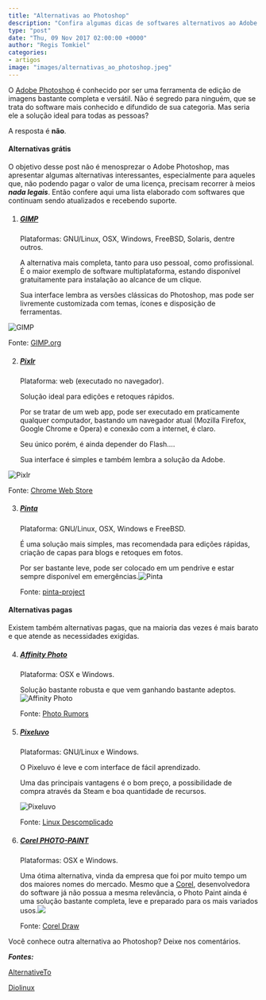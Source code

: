 ```yaml
---
title: "Alternativas ao Photoshop"
description: "Confira algumas dicas de softwares alternativos ao Adobe Photoshop"
type: "post"
date: "Thu, 09 Nov 2017 02:00:00 +0000"
author: "Regis Tomkiel"
categories: 
- artigos
image: "images/alternativas_ao_photoshop.jpeg"
---
```


O [Adobe Photoshop](#) é conhecido por ser uma ferramenta de edição de imagens bastante completa e versátil. Não é segredo para ninguém, que se trata do software mais conhecido e difundido de sua categoria. Mas seria ele a solução ideal para todas as pessoas?  

A resposta é **não**.


#### Alternativas grátis


O objetivo desse post não é menosprezar o Adobe Photoshop, mas apresentar algumas alternativas interessantes, especialmente para aqueles que, não podendo pagar o valor de uma licença, precisam recorrer à meios ***nada legais***. Então confere aqui uma lista elaborado com softwares que continuam sendo atualizados e recebendo suporte.

1. ##### [GIMP](https://gimp.org "GIMP") 

	Plataformas: GNU/Linux, OSX, Windows, FreeBSD, Solaris, dentre outros.  

	A alternativa mais completa, tanto para uso pessoal, como profissional. É o maior exemplo de software multiplataforma, estando disponível gratuitamente para instalação ao alcance de um clique.  

	Sua interface lembra as versões clássicas do Photoshop, mas pode ser livremente customizada com temas, ícones e disposição de ferramentas.


![GIMP](https://sempreupdate.com.br/wp-content/uploads/2021/09/gimp_25anos04.jpg)  

Fonte: [GIMP.org](https://gimp.org)


2. ##### [Pixlr](https://pixlr.com)

	Plataforma: web (executado no navegador).  

	Solução ideal para edições e retoques rápidos.  

	Por se tratar de um web app, pode ser executado em praticamente qualquer computador, bastando um navegador atual (Mozilla Firefox, Google Chrome e Opera) e conexão com a internet, é claro.  

	Seu único porém, é ainda depender do Flash….  

	Sua interface é simples e também lembra a solução da Adobe.


![Pixlr](https://lh3.googleusercontent.com/G8h4B-geqNR59KBQqbENITRsOEx2SHxAHSNUQEnTiwa0JoL8VKUbuSrxSROvKJe2kaGvAdcwbw=w640-h400-e365)  

Fonte: [Chrome Web Store](https://chrome.google.com/webstore/detail/pixlr-editor/icmaknaampgiegkcjlimdiidlhopknpk "Pixlr Editor")


3. ##### [Pinta](https://pinta-project.com/pintaproject/pinta/)

	Plataforma: GNU/Linux, OSX, Windows e FreeBSD.  

	É uma solução mais simples, mas recomendada para edições rápidas, criação de capas para blogs e retoques em fotos.  

	Por ser bastante leve, pode ser colocado em um pendrive e estar sempre disponível em emergências.![Pinta](https://i.imgur.com/CSlz4Y6l.jpg)  

	Fonte: [pinta-project](https://pinta-project.com/pintaproject/pinta/)


#### Alternativas pagas


Existem também alternativas pagas, que na maioria das vezes é mais barato e que atende as necessidades exigidas.


4. ##### [Affinity Photo](https://affinity.serif.com/pt-br/photo/)

	Plataforma: OSX e Windows.  

	Solução bastante robusta e que vem ganhando bastante adeptos.![Affinity Photo](https://photorumors.com/wp-content/uploads/2017/11/Affinity-Photo-Photoshop-alternative.jpg)  

	Fonte: [Photo Rumors](https://photorumors.com/2017/11/02/affinity-photo-1-6-released-photoshop-alternative/)


5. ##### [Pixeluvo](https://www.pixeluvo.com/)

	Plataformas: GNU/Linux e Windows.  

	O Pixeluvo é leve e com interface de fácil aprendizado.  

	Uma das principais vantagens é o bom preço, a possibilidade de compra através da Steam e boa quantidade de recursos.  

	![Pixeluvo](https://2.bp.blogspot.com/-_goeIMwPNsk/U15zASfpAmI/AAAAAAAADHo/pywNfZnNq-Q/s1600/pixeluvo-1.png)  

	Fonte: [Linux Descomplicado](https://www.linuxdescomplicado.com.br/2014/04/pixeluvo-editor-de-imagem-profissional.html)


6. ##### [Corel PHOTO-PAINT](https://www.coreldraw.com/br/pages/photo-paint/)

	Plataformas: OSX e Windows.  

	Uma ótima alternativa, vinda da empresa que foi por muito tempo um dos maiores nomes do mercado. Mesmo que a [Corel](https://www.corel.com/br/ "Corel Corporation"), desenvolvedora do software já não possua a mesma relevância, o Photo Paint ainda é uma solução bastante completa, leve e preparado para os mais variados usos.![](http://1.bp.blogspot.com/-H6T3C9VmBLw/VCejKSXCOOI/AAAAAAAAGr0/rQ97dIFJY38/s1600/352456-coreldraw-graphics-suite-x7.jpg)  

	Fonte: [Corel Draw](https://www.coreldraw.com/br/pages/photo-paint/)


Você conhece outra alternativa ao Photoshop? Deixe nos comentários.


***Fontes:***  

[AlternativeTo](https://alternativeto.net/software/adobe-photoshop/)


[Diolinux](http://www.diolinux.com.br/search?q=Photoshop)

